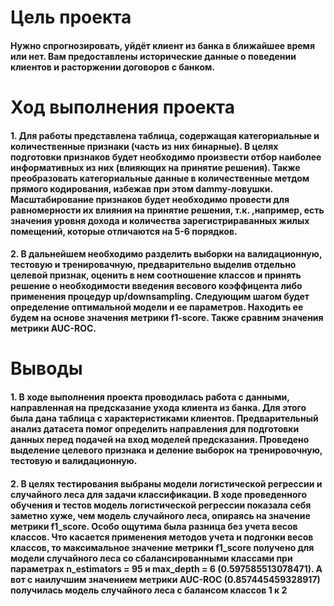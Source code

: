 # __Цель проекта__

#### Нужно спрогнозировать, уйдёт клиент из банка в ближайшее время или нет. Вам предоставлены исторические данные о поведении клиентов и расторжении договоров с банком.

# __Ход выполнения проекта__

#### 1. Для работы представлена таблица, содержащая категориальные и количественные признаки (часть из них бинарные). В целях подготовки признаков будет необходимо произвести отбор наиболее информативных из них (влияющих на принятие решения). Также преобразовать категориальные данные в количественные метдом прямого кодирования, избежав при этом dammy-ловушки. Масштабирование признаков будет необходимо провести для равномерности их влияния на принятие решения, т.к. ,например, есть значения уровня дохода и количества зарегистрираванных жилых помещений, которые отличаются на 5-6 порядков.
#### 2. В дальнейшем необходимо разделить выборки на валидационную, тестовую и тренировачную, предварительно выделив отдельно целевой признак, оценить в нем соотношение классов и принять решение о необходимости введения весового коэффицента либо применения процедур up/downsampling. Следующим шагом будет определение оптимальной модели и ее параметров. Находить ее будем на основе значения метрики f1-score. Также сравним значения метрики AUC-ROC.

# __Выводы__

#### 1. В ходе выполнения проекта проводилась работа с данными, направленная на предсказание ухода клиента из банка. Для этого была дана таблица с характеристиками клиентов. Предварительный анализ датасета помог определить направления для подготовки данных перед подачей на вход моделей предсказания. Проведено выделение целевого признака и деление выборок на тренировочную, тестовую и валидационную. 

#### 2. В целях тестирования выбраны модели логистической регрессии и случайного леса для задачи классификации. В ходе проведенного обучения и тестов модель логистической регрессии показала себя заметно хуже, чем модель случайного леса, опираясь на значение метрики f1_score. Особо ощутима была разница без учета весов классов. Что касается применения методов учета и подгонки весов классов, то максимальное значение метрики f1_score получено для модели случайного леса со сбалансированными классами при параметрах n_estimators = 95 и max_depth = 6 (0.597585513078471). А вот с наилучшим значением метрики AUC-ROC (0.857445459328917) получилась модель случайного леса с балансом классов 1 к 2
